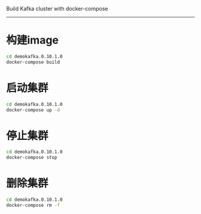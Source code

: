 Build Kafka cluster with docker-compose

------

# 构建image
```bash
cd demokafka.0.10.1.0
docker-compose build
```

# 启动集群
```bash
cd demokafka.0.10.1.0
docker-compose up -d
```

# 停止集群
```bash
cd demokafka.0.10.1.0
docker-compose stop
```

# 删除集群
```bash
cd demokafka.0.10.1.0
docker-compose rm -f
```
